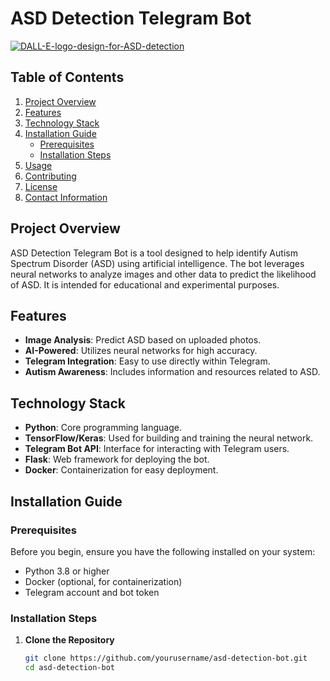 # ASD Detection Telegram Bot
<a wigth ='426' href="https://ibb.co/WvHPT1j"><img src="https://i.ibb.co/fdXnc7L/DALL-E-logo-design-for-ASD-detection.webp" alt="DALL-E-logo-design-for-ASD-detection" border="0"></a>
## Table of Contents

1. [Project Overview](#project-overview)
2. [Features](#features)
3. [Technology Stack](#technology-stack)
4. [Installation Guide](#installation-guide)
   - [Prerequisites](#prerequisites)
   - [Installation Steps](#installation-steps)
5. [Usage](#usage)
6. [Contributing](#contributing)
7. [License](#license)
8. [Contact Information](#contact-information)

## Project Overview

ASD Detection Telegram Bot is a tool designed to help identify Autism Spectrum Disorder (ASD) using artificial intelligence. The bot leverages neural networks to analyze images and other data to predict the likelihood of ASD. It is intended for educational and experimental purposes.

## Features

- **Image Analysis**: Predict ASD based on uploaded photos.
- **AI-Powered**: Utilizes neural networks for high accuracy.
- **Telegram Integration**: Easy to use directly within Telegram.
- **Autism Awareness**: Includes information and resources related to ASD.

## Technology Stack

- **Python**: Core programming language.
- **TensorFlow/Keras**: Used for building and training the neural network.
- **Telegram Bot API**: Interface for interacting with Telegram users.
- **Flask**: Web framework for deploying the bot.
- **Docker**: Containerization for easy deployment.

## Installation Guide

### Prerequisites

Before you begin, ensure you have the following installed on your system:

- Python 3.8 or higher
- Docker (optional, for containerization)
- Telegram account and bot token

### Installation Steps

1. **Clone the Repository**
   ```bash
   git clone https://github.com/yourusername/asd-detection-bot.git
   cd asd-detection-bot
